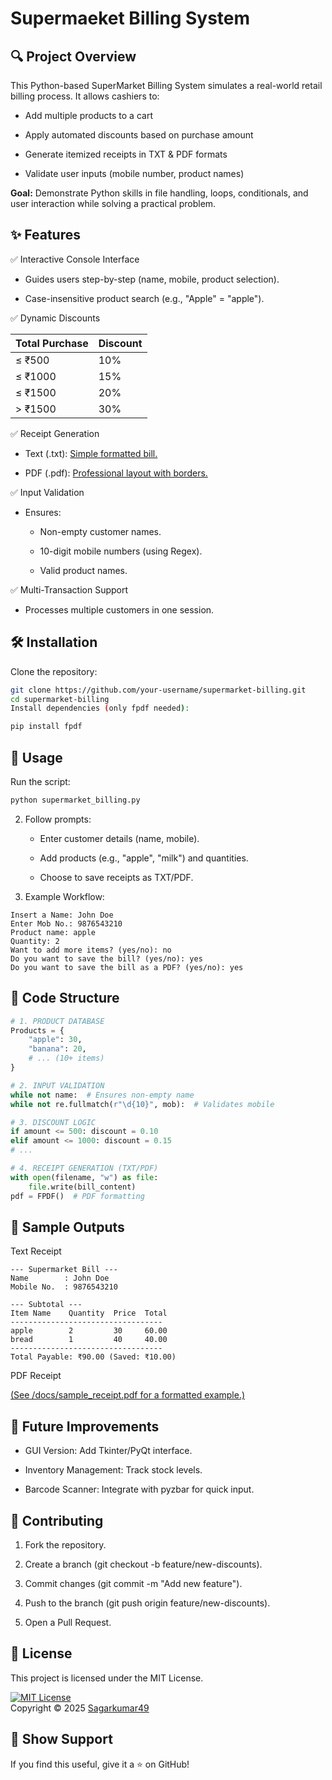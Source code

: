 # Supermaeket Billing System

## 🔍 Project Overview

This Python-based SuperMarket Billing System simulates a real-world retail billing process.
It allows cashiers to:

- Add multiple products to a cart

- Apply automated discounts based on purchase amount

- Generate itemized receipts in TXT & PDF formats

- Validate user inputs (mobile number, product names)

**Goal:** Demonstrate Python skills in file handling, loops, conditionals, and user interaction while solving a practical problem.

## ✨ Features

✅ Interactive Console Interface

- Guides users step-by-step (name, mobile, product selection).

- Case-insensitive product search (e.g., "Apple" = "apple").

✅ Dynamic Discounts

 Total Purchase |	Discount 
----------------|-----------
≤ ₹500	        | 10% 
≤ ₹1000	        | 15% 
≤ ₹1500	        | 20%
| > ₹1500	        | 30%      |

✅ Receipt Generation

- Text (.txt): [Simple formatted bill.](./demo-thumbnail.png.jpg)

- PDF (.pdf): [Professional layout with borders.](./sample-bill.pdf)

✅ Input Validation

- Ensures:

    - Non-empty customer names.

    - 10-digit mobile numbers (using Regex).

    - Valid product names.

✅ Multi-Transaction Support

- Processes multiple customers in one session.

## 🛠️ Installation

Clone the repository:

```bash
git clone https://github.com/your-username/supermarket-billing.git
cd supermarket-billing
Install dependencies (only fpdf needed):
```
```bash
pip install fpdf
```
## 🚀 Usage

Run the script:

```bash
python supermarket_billing.py
```
2. Follow prompts:

    - Enter customer details (name, mobile).

    - Add products (e.g., "apple", "milk") and quantities.

    - Choose to save receipts as TXT/PDF.

3. Example Workflow:

```plaintext
Insert a Name: John Doe  
Enter Mob No.: 9876543210  
Product name: apple  
Quantity: 2  
Want to add more items? (yes/no): no  
Do you want to save the bill? (yes/no): yes  
Do you want to save the bill as a PDF? (yes/no): yes
```  
## 🧩 Code Structure

```python
# 1. PRODUCT DATABASE
Products = {
    "apple": 30,
    "banana": 20,
    # ... (10+ items)
}

# 2. INPUT VALIDATION
while not name:  # Ensures non-empty name
while not re.fullmatch(r"\d{10}", mob):  # Validates mobile

# 3. DISCOUNT LOGIC
if amount <= 500: discount = 0.10
elif amount <= 1000: discount = 0.15
# ...

# 4. RECEIPT GENERATION (TXT/PDF)
with open(filename, "w") as file:
    file.write(bill_content)
pdf = FPDF()  # PDF formatting

```
## 📸 Sample Outputs
Text Receipt

~~~plaintext
--- Supermarket Bill ---  
Name        : John Doe  
Mobile No.  : 9876543210  

--- Subtotal ---  
Item Name    Quantity  Price  Total  
----------------------------------  
apple        2         30     60.00  
bread        1         40     40.00  
----------------------------------  
Total Payable: ₹90.00 (Saved: ₹10.00)
~~~ 
PDF Receipt

[(See /docs/sample_receipt.pdf for a formatted example.)](./sample-bill.pdf)

## 🔮 Future Improvements

- GUI Version: Add Tkinter/PyQt interface.

- Inventory Management: Track stock levels.

- Barcode Scanner: Integrate with pyzbar for quick input.

## 🤝 Contributing

1. Fork the repository.

2. Create a branch (git checkout -b feature/new-discounts).

3. Commit changes (git commit -m "Add new feature").

4. Push to the branch (git push origin feature/new-discounts).

5. Open a Pull Request.

## 📜 License
This project is licensed under the MIT License.

[![MIT License](https://img.shields.io/badge/License-MIT-green.svg)](./LICENSE)  
Copyright © 2025 [Sagarkumar49](https://github.com/Sagarkumar49)

## 🌟 Show Support

If you find this useful, give it a ⭐ on GitHub!
